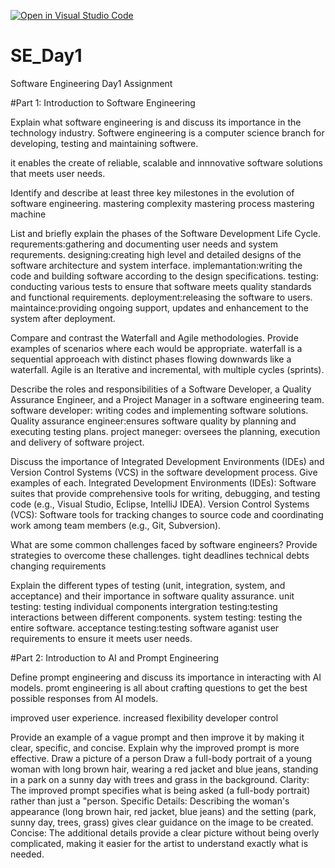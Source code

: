 [![Open in Visual Studio Code](https://classroom.github.com/assets/open-in-vscode-2e0aaae1b6195c2367325f4f02e2d04e9abb55f0b24a779b69b11b9e10269abc.svg)](https://classroom.github.com/online_ide?assignment_repo_id=18378398&assignment_repo_type=AssignmentRepo)
# SE_Day1
Software Engineering Day1 Assignment

#Part 1: Introduction to Software Engineering

Explain what software engineering is and discuss its importance in the technology industry.
Softwere engineering is a computer science branch for developing, testing and maintaining softwere.

it enables the create of reliable, scalable and innnovative software solutions that meets user needs.


Identify and describe at least three key milestones in the evolution of software engineering.
mastering complexity
mastering process
mastering machine

List and briefly explain the phases of the Software Development Life Cycle.
requrements:gathering and documenting user needs and system requrements.
designing:creating high level and detailed designs of the software architecture and system interface.
implemantation:writing the code and building software according to the design specifications.
testing: conducting various tests to ensure that software meets quality standards and functional requirements.
deployment:releasing the software to users.
maintaince:providing ongoing support, updates and enhancement to the system after deployment.

Compare and contrast the Waterfall and Agile methodologies. Provide examples of scenarios where each would be appropriate.
waterfall is a sequential approeach with distinct phases flowing downwards like a waterfall.
Agile is an Iterative and incremental, with multiple cycles (sprints).

Describe the roles and responsibilities of a Software Developer, a Quality Assurance Engineer, and a Project Manager in a software engineering team.
software developer: writing codes and implementing software solutions.
Quality assurance engineer:ensures software quality by planning and executing testing plans.
project maneger: oversees the planning, execution and delivery of software project.

Discuss the importance of Integrated Development Environments (IDEs) and Version Control Systems (VCS) in the software development process. Give examples of each.
Integrated Development Environments (IDEs): Software suites that provide comprehensive tools for writing, debugging, and testing code (e.g., Visual Studio, Eclipse, IntelliJ IDEA).
Version Control Systems (VCS): Software tools for tracking changes to source code and coordinating work among team members (e.g., Git, Subversion).

What are some common challenges faced by software engineers? Provide strategies to overcome these challenges.
tight deadlines
technical debts
changing requirements

Explain the different types of testing (unit, integration, system, and acceptance) and their importance in software quality assurance.
unit testing: testing individual components
intergration testing:testing interactions between different components.
system testing: testing the entire software.
acceptance testing:testing software aganist user requirements to ensure it meets user needs.

#Part 2: Introduction to AI and Prompt Engineering


Define prompt engineering and discuss its importance in interacting with AI models.
promt engineering is all about crafting questions to get the best possible responses from AI models.

improved user experience.
increased flexibility
developer control


Provide an example of a vague prompt and then improve it by making it clear, specific, and concise. Explain why the improved prompt is more effective.
Draw a picture of a person
Draw a full-body portrait of a young woman with long brown hair, wearing a red jacket and blue jeans, standing in a park on a sunny day with trees and grass in the background.
Clarity: The improved prompt specifies what is being asked (a full-body portrait) rather than just a "person.
Specific Details: Describing the woman's appearance (long brown hair, red jacket, blue jeans) and the setting (park, sunny day, trees, grass) gives clear guidance on the image to be created.
Concise: The additional details provide a clear picture without being overly complicated, making it easier for the artist to understand exactly what is needed.
